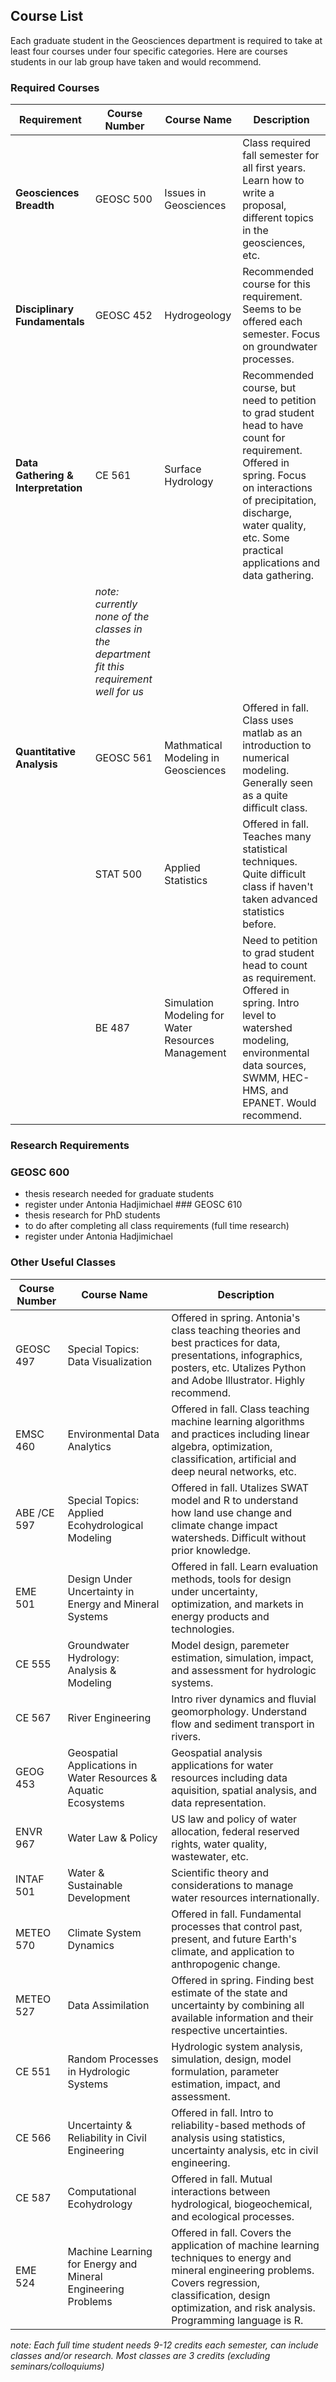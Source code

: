 ## Course List

Each graduate student in the Geosciences department is required to take at least four courses under four specific categories. Here are courses students in our lab group have taken and would recommend.

### Required Courses

| Requirement | Course Number | Course Name | Description |
|-----------------|-----------------|-----------------|----------------------|
| **Geosciences Breadth** | GEOSC 500 | Issues in Geosciences | Class required fall semester for all first years. Learn how to write a proposal, different topics in the geosciences, etc. |
| **Disciplinary Fundamentals** | GEOSC 452 | Hydrogeology | Recommended course for this requirement. Seems to be offered each semester. Focus on groundwater processes. |
| **Data Gathering & Interpretation** | CE 561 | Surface Hydrology | Recommended course, but need to petition to grad student head to have count for requirement. Offered in spring. Focus on interactions of precipitation, discharge, water quality, etc. Some practical applications and data gathering. |
|  | *note: currently none of the classes in the department fit this requirement well for us* |  |  |
| **Quantitative Analysis** | GEOSC 561 | Mathmatical Modeling in Geosciences | Offered in fall. Class uses matlab as an introduction to numerical modeling. Generally seen as a quite difficult class. |
|  | STAT 500 | Applied Statistics | Offered in fall. Teaches many statistical techniques. Quite difficult class if haven't taken advanced statistics before. |
|  | BE 487 | Simulation Modeling for Water Resources Management | Need to petition to grad student head to count as requirement. Offered in spring. Intro level to watershed modeling, environmental data sources, SWMM, HEC-HMS, and EPANET. Would recommend. |

### Research Requirements

### GEOSC 600

-   thesis research needed for graduate students
-   register under Antonia Hadjimichael \### GEOSC 610
-   thesis research for PhD students
-   to do after completing all class requirements (full time research)
-   register under Antonia Hadjimichael

### Other Useful Classes

| Course Number | Course Name | Description |
|------------------|------------------|------------------------------------|
| GEOSC 497 | Special Topics: Data Visualization | Offered in spring. Antonia's class teaching theories and best practices for data, presentations, infographics, posters, etc. Utalizes Python and Adobe Illustrator. Highly recommend. |
| EMSC 460 | Environmental Data Analytics | Offered in fall. Class teaching machine learning algorithms and practices including linear algebra, optimization, classification, artificial and deep neural networks, etc. |
| ABE /CE 597 | Special Topics: Applied Ecohydrological Modeling | Offered in fall. Utalizes SWAT model and R to understand how land use change and climate change impact watersheds. Difficult without prior knowledge. |
| EME 501 | Design Under Uncertainty in Energy and Mineral Systems | Offered in fall. Learn evaluation methods, tools for design under uncertainty, optimization, and markets in energy products and technologies. |
| CE 555 | Groundwater Hydrology: Analysis & Modeling | Model design, paremeter estimation, simulation, impact, and assessment for hydrologic systems. |
| CE 567 | River Engineering | Intro river dynamics and fluvial geomorphology. Understand flow and sediment transport in rivers. |
| GEOG 453 | Geospatial Applications in Water Resources & Aquatic Ecosystems | Geospatial analysis applications for water resources including data aquisition, spatial analysis, and data representation. |
| ENVR 967 | Water Law & Policy | US law and policy of water allocation, federal reserved rights, water quality, wastewater, etc. |
| INTAF 501 | Water & Sustainable Development | Scientific theory and considerations to manage water resources internationally. |
| METEO 570 | Climate System Dynamics | Offered in fall. Fundamental processes that control past, present, and future Earth's climate, and application to anthropogenic change. |
| METEO 527 | Data Assimilation | Offered in spring. Finding best estimate of the state and uncertainty by combining all available information and their respective uncertainties. |
| CE 551 | Random Processes in Hydrologic Systems | Hydrologic system analysis, simulation, design, model formulation, parameter estimation, impact, and assessment. |
| CE 566 | Uncertainty & Reliability in Civil Engineering | Offered in fall. Intro to reliability-based methods of analysis using statistics, uncertainty analysis, etc in civil engineering. |
| CE 587 | Computational Ecohydrology | Offered in fall. Mutual interactions between hydrological, biogeochemical, and ecological processes. |
| EME 524 | Machine Learning for Energy and Mineral Engineering Problems | Offered in fall. Covers the application of machine learning techniques to energy and mineral engineering problems. Covers regression, classification, design optimization, and risk analysis. Programming language is R. |

*note: Each full time student needs 9-12 credits each semester, can include classes and/or research.* *Most classes are 3 credits (excluding seminars/colloquiums)*